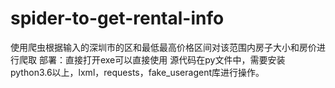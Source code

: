 # spider-to-get-rental-info
使用爬虫根据输入的深圳市的区和最低最高价格区间对该范围内房子大小和房价进行爬取
部署：直接打开exe可以直接使用
源代码在py文件中，需要安装python3.6以上，lxml，requests，fake_useragent库进行操作。
